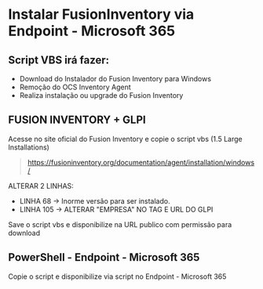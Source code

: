 # Instalar FusionInventory via Endpoint - Microsoft 365

## Script VBS irá fazer:
* Download do Instalador do Fusion Inventory para Windows
* Remoção do OCS Inventory Agent
* Realiza instalação ou upgrade do Fusion Inventory


## FUSION INVENTORY + GLPI
Acesse no site oficial do Fusion Inventory e copie o script vbs (1.5 Large Installations)
> https://fusioninventory.org/documentation/agent/installation/windows/

ALTERAR 2 LINHAS:
* LINHA 68 -> Inorme versão para ser instalado.
* LINHA 105 ->  ALTERAR "EMPRESA" NO TAG E URL DO GLPI

Save o script vbs e disponibilize na URL publico com permissão para download


## PowerShell - Endpoint - Microsoft 365
Copie o script e disponibilize via script no Endpoint - Microsoft 365
